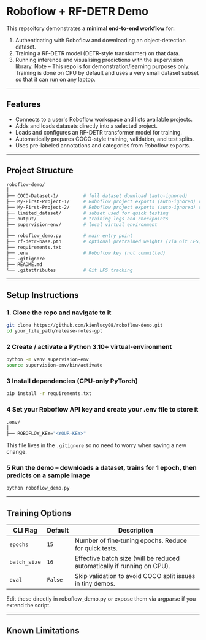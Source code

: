 # Roboflow + RF-DETR Demo
This repsoitory demonstrates a **minimal end-to-end workflow** for:
1. Authenticating with Roboflow and downloading an object‑detection dataset.
2. Training a RF‑DETR model (DETR‑style transformer) on that data.
3. Running inference and visualising predictions with the supervision library.
Note – This repo is for demonstration/learning purposes only.  Training is done on CPU by default and uses a very small dataset subset so that it can run on any laptop.

---

##  Features

- Connects to a user's Roboflow workspace and lists available projects.
- Adds and loads datasets directly into a selected project.
- Loads and configures an RF-DETR transformer model for training.
- Automatically prepares COCO-style training, validation, and test splits.
- Uses pre-labeled annotations and categories from Roboflow exports.


---

## Project Structure

```bash
roboflow-demo/
│
├── COCO-Dataset-1/         # full dataset download (auto-ignored)
├── My-First-Project-1/     # Roboflow project exports (auto-ignored) version 1
├── My-First-Project-2/     # Roboflow project exports (auto-ignored) version 2
├── limited_dataset/        # subset used for quick testing
├── output/                 # training logs and checkpoints
├── supervision-env/        # local virtual environment
│
├── roboflow_demo.py        # main entry point
├── rf-detr-base.pth        # optional pretrained weights (via Git LFS)
├── requirements.txt
├── .env                    # Roboflow key (not committed)
├── .gitignore
├── README.md
└── .gitattributes          # Git LFS tracking
```

---

## Setup Instructions

### 1. Clone the repo and navigate to it
```bash
git clone https://github.com/kienlucy08/roboflow-demo.git
cd your_file_path/release-notes-gpt
```

### 2 Create / activate a Python 3.10+ virtual‑environment
```bash
python -m venv supervision-env
source supervision-env/bin/activate
```

### 3 Install dependencies (CPU‑only PyTorch)
```bash
pip install -r requirements.txt
```

### 4 Set your Roboflow API key and create your .env file to store it
```bash
.env/
│
├── ROBOFLOW_KEY="<YOUR‑KEY>"
```
This file lives in the `.gitignore` so no need to worry when saving a new change.

### 5 Run the demo – downloads a dataset, trains for 1 epoch, then predicts on a sample image
```bash
python roboflow_demo.py
```

---

## Training Options

| CLI Flag     | Default | Description                                                             |
| ------------ | ------- | ----------------------------------------------------------------------- |
| `epochs`     | `15`    | Number of fine‑tuning epochs.  Reduce for quick tests.                  |
| `batch_size` | `16`    | Effective batch size (will be reduced automatically if running on CPU). |
| `eval`       | `False` | Skip validation to avoid COCO split issues in tiny demos.               |


Edit these directly in roboflow_demo.py or expose them via argparse if you extend the script.

---

## Known Limitations